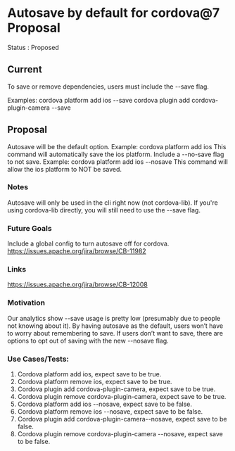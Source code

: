 # Autosave by default for cordova@7 Proposal
Status : Proposed

## Current
To save or remove dependencies, users must include the --save flag.

Examples: 
cordova platform add ios --save
cordova plugin add cordova-plugin-camera --save

## Proposal
Autosave will be the default option.
Example: cordova platform add ios
This command will automatically save the ios platform.
Include a --no-save flag to not save.
Example: cordova platform add ios --nosave
This command will allow the ios platform to NOT be saved.

### Notes
Autosave will only be used in the cli right now (not cordova-lib).
If you're using cordova-lib directly, you will still need to use the
--save flag.

### Future Goals
Include a global config to turn autosave off for cordova.
https://issues.apache.org/jira/browse/CB-11982

### Links
https://issues.apache.org/jira/browse/CB-12008

### Motivation
 Our analytics show --save usage is pretty low (presumably due to people not knowing about it). By having autosave as the default, users won’t have to worry about remembering to save. If users don’t want to save, there are options to opt out of saving with the new --nosave flag.

### Use Cases/Tests:
1. Cordova platform add ios, expect save to be true.
2. Cordova platform remove ios, expect save to be true.
3. Cordova plugin add cordova-plugin-camera, expect save to be true.
4. Cordova plugin remove cordova-plugin-camera, expect save to be true.
5. Cordova platform add ios --nosave, expect save to be false.
6. Cordova platform remove ios --nosave, expect save to be false. 
7. Cordova plugin add cordova-plugin-camera--nosave, expect save to be false.
8. Cordova plugin remove cordova-plugin-camera --nosave, expect save to be false.
